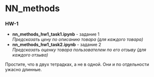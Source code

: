 # NN_methods

### HW-1
* **nn_methods_hw1_task1.ipynb** - задание 1  
 *Предсказать цену по описанию товара (для каждого товара)*
* **nn_methods_hw1_task2.ipynb** - задание 2   
  *Предсказать оценку товара пользователем по его отзыву (для каждого отзыва)*

Простите, что в двух тетрадках, а не в одной. Они и по отдельности ужасно длинные.
